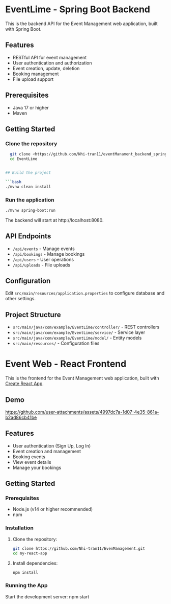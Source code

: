 

# EventLime - Spring Boot Backend

This is the backend API for the Event Management web application, built with Spring Boot.

## Features

- RESTful API for event management
- User authentication and authorization
- Event creation, update, deletion
- Booking management
- File upload support

## Prerequisites

- Java 17 or higher
- Maven

## Getting Started

### Clone the repository

```bash
  git clone <https://github.com/Nhi-tran11/eventManament_backend_springboot.git>
  cd EventLime


## Build the project

```bash
./mvnw clean install
```

### Run the application

```bash
./mvnw spring-boot:run
```

The backend will start at http://localhost:8080.

## API Endpoints

- `/api/events` - Manage events
- `/api/bookings` - Manage bookings
- `/api/users` - User operations
- `/api/uploads` - File uploads

## Configuration

Edit `src/main/resources/application.properties` to configure database and other settings.

## Project Structure

- `src/main/java/com/example/EventLime/controller/` - REST controllers
- `src/main/java/com/example/EventLime/service/` - Service layer
- `src/main/java/com/example/EventLime/model/` - Entity models
- `src/main/resources/` - Configuration files
# Event Web - React Frontend

This is the frontend for the Event Management web application, built with [Create React App](https://github.com/facebook/create-react-app).

## Demo

https://github.com/user-attachments/assets/4997dc7a-1d07-4e35-861a-b2ad86cb41be

## Features

- User authentication (Sign Up, Log In)
- Event creation and management
- Booking events
- View event details
- Manage your bookings

## Getting Started

### Prerequisites

- Node.js (v14 or higher recommended)
- npm

### Installation

1. Clone the repository:
   ```bash
   git clone https://github.com/Nhi-tran11/EvenManagement.git
   cd my-react-app
   ```

2. Install dependencies:
   ```bash
   npm install
   ```

### Running the App

Start the development server:
   npm start